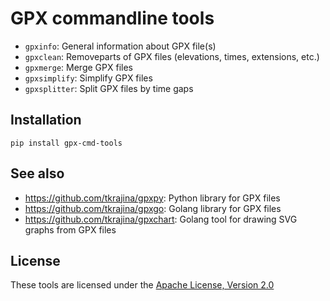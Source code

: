 # GPX commandline tools

* `gpxinfo`: General information about GPX file(s)
* `gpxclean`: Removeparts of GPX files (elevations, times, extensions, etc.)
* `gpxmerge`: Merge GPX files
* `gpxsimplify`: Simplify GPX files
* `gpxsplitter`: Split GPX files by time gaps

## Installation

```
pip install gpx-cmd-tools
```

## See also

* <https://github.com/tkrajina/gpxpy>: Python library for GPX files
* <https://github.com/tkrajina/gpxgo>: Golang library for GPX files
* <https://github.com/tkrajina/gpxchart>: Golang tool for drawing SVG graphs from GPX files

## License

These tools are licensed under the [Apache License, Version 2.0](http://www.apache.org/licenses/LICENSE-2.0)